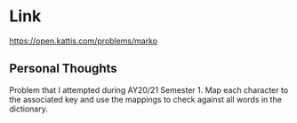 # Link

https://open.kattis.com/problems/marko

## Personal Thoughts

Problem that I attempted during AY20/21 Semester 1. Map each character to the associated key and use the mappings to check against all words in the dictionary.

